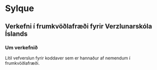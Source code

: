 # Sylque
## Verkefni í frumkvöðlafræði fyrir Verzlunarskóla Íslands

### Um verkefnið
Lítil vefverslun fyrir koddaver sem er hannaður af nemendum í frumkvöðlafræði.

